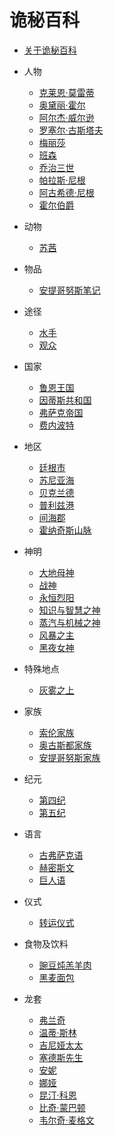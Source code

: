 # 诡秘百科

* [关于诡秘百科](README.md)

* 人物
    * [克莱恩·莫雷蒂](./人物/克莱恩·莫雷蒂.md)
    * [奥黛丽·霍尔](./人物/奥黛丽·霍尔.md)
    * [阿尔杰·威尔逊](./人物/阿尔杰·威尔逊.md)
    * [罗塞尔·古斯塔夫](./人物/罗塞尔·古斯塔夫.md)
    * [梅丽莎](./人物/梅丽莎.md)
    * [班森](./人物/班森.md)
    * [乔治三世](./人物/乔治三世.md)
    * [帕拉斯·尼根](./人物/帕拉斯·尼根.md)
    * [阿古希德·尼根](./人物/阿古希德·尼根.md)
    * [霍尔伯爵](./人物/霍尔伯爵.md)
* 动物
    * [苏茜](./动物/苏茜.md)
* 物品
    * [安提哥努斯笔记](./物品/安提哥努斯笔记.md)
* 途径
    * [水手](./途径/水手.md)
    * [观众](./途径/观众.md)
* 国家
    * [鲁恩王国](./国家/鲁恩王国.md)
    * [因蒂斯共和国](./国家/因蒂斯共和国.md)
    * [弗萨克帝国](./国家/弗萨克帝国.md)
    * [费内波特](./国家/费内波特.md)
* 地区
    * [廷根市](./地区/廷根市.md)
    * [苏尼亚海](./地区/苏尼亚海.md)
    * [贝克兰德](./地区/贝克兰德.md)
    * [普利兹港](./地区/普利兹港.md)
    * [间海郡](./地区/间海郡.md)
    * [霍纳奇斯山脉](./地区/霍纳奇斯山脉.md)
* 神明
    * [大地母神](./神明/大地母神.md)
    * [战神](./神明/战神.md)
    * [永恒烈阳](./神明/永恒烈阳.md)
    * [知识与智慧之神](./神明/知识与智慧之神.md)
    * [蒸汽与机械之神](./神明/蒸汽与机械之神.md)
    * [风暴之主](./神明/风暴之主.md)
    * [黑夜女神](./神明/黑夜女神.md)
* 特殊地点
    * [灰雾之上](./特殊地点/灰雾之上.md)
* 家族
    * [索伦家族](./家族/索伦家族.md)
    * [奥古斯都家族](./家族/奥古斯都家族.md)
    * [安提哥努斯家族](./家族/安提哥努斯家族.md)
* 纪元
    * [第四纪](./纪元/第四纪.md)
    * [第五纪](./纪元/第五纪.md)
* 语言
    *  [古弗萨克语](./语言/古弗萨克语.md)
    *  [赫密斯文](./语言/赫密斯文.md)
    *  [巨人语](./语言/巨人语.md) 
* 仪式
    * [转运仪式](./仪式/转运仪式.md) 
* 食物及饮料
    * [豌豆炖羔羊肉](./食物及饮料/豌豆炖羔羊肉.md)
    * [黑麦面包](./食物及饮料/黑麦面包.md)
* 龙套
    * [弗兰奇](./龙套/弗兰奇.md)
    * [温蒂·斯林](./龙套/温蒂·斯林.md)
    * [吉尼娅太太](./龙套/吉尼娅太太.md)
    * [塞德斯先生](./龙套/塞德斯先生.md)
    * [安妮](./龙套/安妮.md)
    * [娜娅](./龙套/娜娅.md)
    * [昆汀·科恩](./龙套/昆汀·科恩.md)
    * [比奇·蒙巴顿](./龙套/比奇·蒙巴顿.md)
    * [韦尔奇·麦格文](./龙套/韦尔奇·麦格文.md)